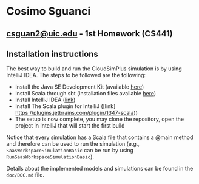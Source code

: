 # Cosimo Sguanci
## csguan2@uic.edu - 1st Homework (CS441)

## Installation instructions
The best way to build and run the CloudSimPlus simulation is by using IntelliJ IDEA. 
The steps to be followed are the following:
- Install the Java SE Development Kit (available [here](https://www.oracle.com/java/technologies/javase/jdk13-archive-downloads.html))
- Install Scala through sbt (installation files available [here](https://www.scala-lang.org/download/scala3.html))
- Install IntelliJ IDEA ([link](https://www.jetbrains.com/idea/download))
- Install The Scala plugin for IntelliJ ([link] https://plugins.jetbrains.com/plugin/1347-scala))
- The setup is now complete, you may clone the repository, open the project in IntelliJ that will start the first build

Notice that every simulation has a Scala file that contains a @main method and therefore can be used to run the simulation (e.g., `SaasWorkspaceSimulationBasic` can be run by using `RunSaasWorkspaceSimulationBasic`).

Details about the implemented models and simulations can be found in the `doc/DOC.md` file.